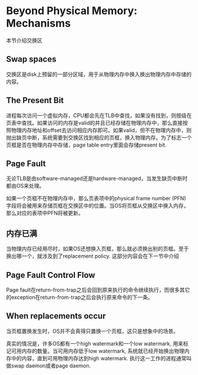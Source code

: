 # Beyond Physical Memory: Mechanisms
本节介绍交换区

## Swap spaces
交换区是disk上预留的一部分区域，用于从物理内存中换入换出物理内存中存储的内容。

## The Present Bit
进程每次访问一个虚拟内存，CPU都会先在TLB中查找，如果没有找到，则按级在页表中查找。如果访问的内存是valid的并且已经存储在物理内存中，那么直接按照物理内存地址和offset去访问相应内存即可。如果valid，但不在物理内存中，则抛出缺页中断，系统需要到交换区找到相应的页框，换入物理内存。为了标志一个页框是否在物理内存中存储，page table entry里面会存储present bit.

## Page Fault
无论TLB是由software-managed还是hardware-managed，当发生缺页中断时都由OS来处理。

如果一个页框不在物理内存中，那么页表项中的physical frame number (PFN) 字段将会被用来存储页框在交换区中的位置。当OS将页框从交换区中换入内存，那么对应的表项中PFN将被更新。

## 内存已满
当物理内存已经用尽时，如果OS还想换入页框，那么就必须换出别的页框。至于换出哪一个，就涉及到了replacement policy. 这部分内容会在下一节中介绍

## Page Fault Control Flow
Page fault在return-from-trap之后会回到原来执行的命令继续执行，而很多其它的exception在return-from-trap之后会执行原来命令的下一条。

## When replacements occur
当页框置换发生时，OS并不会真得只置换一个页框，这只是想象中的场景。

真实的情况是，许多OS都有一个high watermark和一个low watermark, 用来标记可用内存的数量。当可用内存低于low watermark, 系统就已经开始换出物理内存中的内容，直到可用物理内存达到high watermark. 执行这一工作的进程通常叫做swap daemon或者page daemon. 